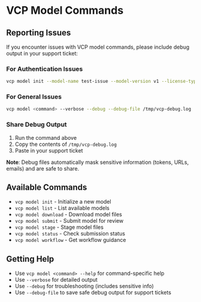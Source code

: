 # VCP Model Commands

## Reporting Issues

If you encounter issues with VCP model commands, please include debug output in your support ticket:

### For Authentication Issues
```bash
vcp model init --model-name test-issue --model-version v1 --license-type MIT --work-dir /tmp/test-issue --verbose --debug --debug-file /tmp/vcp-debug.log
```

### For General Issues
```bash
vcp model <command> --verbose --debug --debug-file /tmp/vcp-debug.log
```

### Share Debug Output
1. Run the command above
2. Copy the contents of `/tmp/vcp-debug.log`
3. Paste in your support ticket

**Note**: Debug files automatically mask sensitive information (tokens, URLs, emails) and are safe to share.

## Available Commands

- `vcp model init` - Initialize a new model
- `vcp model list` - List available models
- `vcp model download` - Download model files
- `vcp model submit` - Submit model for review
- `vcp model stage` - Stage model files
- `vcp model status` - Check submission status
- `vcp model workflow` - Get workflow guidance

## Getting Help

- Use `vcp model <command> --help` for command-specific help
- Use `--verbose` for detailed output
- Use `--debug` for troubleshooting (includes sensitive info)
- Use `--debug-file` to save safe debug output for support tickets
